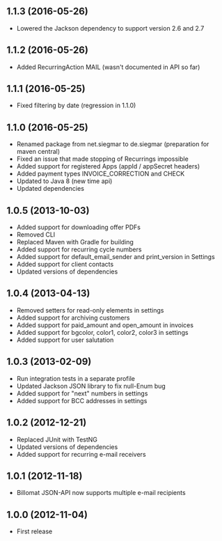 ## 1.1.3 (2016-05-26)

* Lowered the Jackson dependency to support version 2.6 and 2.7

## 1.1.2 (2016-05-26)

* Added RecurringAction MAIL (wasn't documented in API so far)

## 1.1.1 (2016-05-25)

* Fixed filtering by date (regression in 1.1.0)

## 1.1.0 (2016-05-25)

* Renamed package from net.siegmar to de.siegmar (preparation for maven central)
* Fixed an issue that made stopping of Recurrings impossible
* Added support for registered Apps (appId / appSecret headers)
* Added payment types INVOICE_CORRECTION and CHECK
* Updated to Java 8 (new time api)
* Updated dependencies

## 1.0.5 (2013-10-03)

* Added support for downloading offer PDFs
* Removed CLI
* Replaced Maven with Gradle for building
* Added support for recurring cycle numbers
* Added support for default_email_sender and print_version in Settings
* Added support for client contacts
* Updated versions of dependencies

## 1.0.4 (2013-04-13)

* Removed setters for read-only elements in settings
* Added support for archiving customers
* Added support for paid_amount and open_amount in invoices
* Added support for bgcolor, color1, color2, color3 in settings
* Added support for user salutation

## 1.0.3 (2013-02-09)

* Run integration tests in a separate profile
* Updated Jackson JSON library to fix null-Enum bug
* Added support for "next" numbers in settings
* Added support for BCC addresses in settings

## 1.0.2 (2012-12-21)

* Replaced JUnit with TestNG
* Updated versions of dependencies
* Added support for recurring e-mail receivers

## 1.0.1 (2012-11-18)

* Billomat JSON-API now supports multiple e-mail recipients

## 1.0.0 (2012-11-04)

* First release
